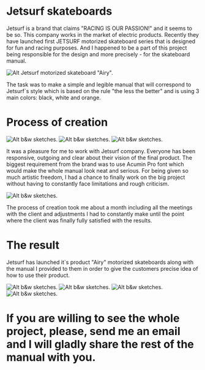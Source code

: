 # Jetsurf skateboards
Jetsurf is a brand that claims "RACING IS OUR PASSION!" and it seems to be so. This company works in the market of electric products. Recently they have launched first JETSURF motorized skateboard series that is designed for fun and racing purposes. And I happened to be a part of this project being responsible for the design and more precisely - for the skateboard manual.



![Alt Jetsurf motorized skateboard "Airy".](img/air.png)


The task was to make a simple and legible manual that will correspond to Jetsurf`s style which is based on the rule "the less the better" and is using 3 main colors: black, white and orange.


# Process of creation


![Alt b&w sketches.](img/aair.png)  ![Alt b&w sketches.](img/dis.png)  ![Alt b&w sketches.](img/no.png)



It was a pleasure for me to work with Jetsurf company. Everyone has been responsive, outgoing and clear about their vision of the final product. The biggest requirement from the brand was to use Acumin Pro font which would make the whole manual look neat and serious. For being given so much artistic freedom, I had a chance to finally work on the big project without having to constantly face limitations and rough criticism.



![Alt b&w sketches.](img/final.png)


The process of creation took me about a month including all the meetings with the client and adjustments I had to constantly make until the point where the client was finally fully satisfied with the results.


# The result


Jetsurf has launched it`s product "Airy" motorized skateboards along with the manual I provided to them in order to give the customers precise idea of how to use their product.


![Alt b&w sketches.](img/1.jpg) ![Alt b&w sketches.](img/2.jpg) ![Alt b&w sketches.](img/3.jpg) ![Alt b&w sketches.](img/4.jpg) 

# If you are willing to see the whole project, please, send me an email and I will gladly share the rest of the manual with you.

